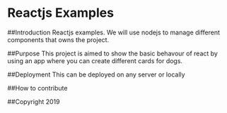 # Reactjs Examples

##Introduction
Reactjs examples. We will use nodejs to manage different components that owns the project.

##Purpose
This project is aimed to show the basic behavour of react by using an app where you can create different cards for dogs.


##Deployment
This can be deployed on any server or locally


##How to contribute

##Copyright
2019


